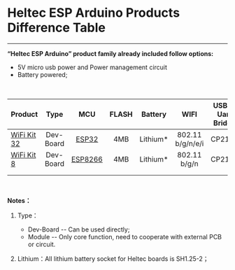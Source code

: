 # Heltec ESP Arduino Products Difference Table



------

**“Heltec ESP Arduino” product family already included follow options:**

- 5V micro usb power and Power management circuit
- Battery powered;

&nbsp;

| Product                                                      |   Type    |                             MCU                              | FLASH | Battery  |       WIFI       | USB  to Uart Bridge |    Bluetooth     |    Display    |
| ------------------------------------------------------------ | :-------: | :----------------------------------------------------------: | :---: | -------- | :--------------: | :-----------------: | :--------------: | :-----------: |
| [WiFi Kit 32](http://www.heltec.cn/project/wifi-kit-32/?lang=en) | Dev-Board | [ESP32](https://www.espressif.com/en/products/hardware/esp32/resources) |  4MB  | Lithium* | 802.11 b/g/n/e/i |       CP2102        | 4.2(support BLE) | OLED (128x64) |
| [WiFi Kit 8](http://www.heltec.cn/project/wifi-kit-8/?lang=en) | Dev-Board | [ESP8266](https://www.espressif.com/zh-hans/products/hardware/esp8266ex/resources) |  4MB  | Lithium* |   802.11 b/g/n   |       CP2104        |        --        | OLED (128x32) |
|                                                              |           |                                                              |       |          |                  |                     |                  |               |
|                                                              |           |                                                              |       |          |                  |                     |                  |               |

&nbsp;

**Notes：**

1. Type：
   - Dev-Board -- Can be used directly;
   - Module -- Only core function, need to cooperate with external PCB or circuit.

2. Lithium：All lithium battery socket for Heltec boards is SH1.25-2；

   
